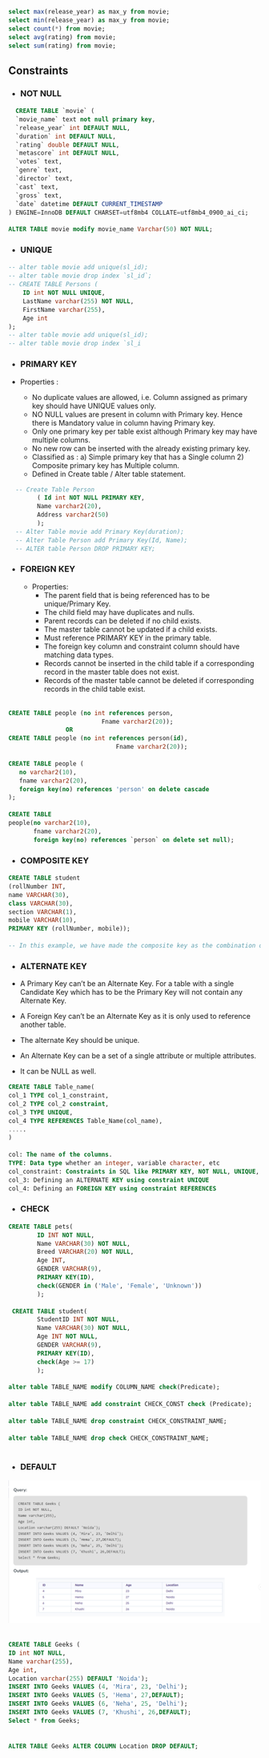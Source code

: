 ```sql
select max(release_year) as max_y from movie;
select min(release_year) as max_y from movie;
select count(*) from movie;
select avg(rating) from movie;
select sum(rating) from movie;
```

## Constraints

- ### NOT NULL
```sql
  CREATE TABLE `movie` (
  `movie_name` text not null primary key,
  `release_year` int DEFAULT NULL,
  `duration` int DEFAULT NULL,
  `rating` double DEFAULT NULL,
  `metascore` int DEFAULT NULL,
  `votes` text,
  `genre` text,
  `director` text,
  `cast` text,
  `gross` text,
  `date` datetime DEFAULT CURRENT_TIMESTAMP
) ENGINE=InnoDB DEFAULT CHARSET=utf8mb4 COLLATE=utf8mb4_0900_ai_ci;

ALTER TABLE movie modify movie_name Varchar(50) NOT NULL;

```

- ### UNIQUE

```sql
-- alter table movie add unique(sl_id);
-- alter table movie drop index `sl_id`;
-- CREATE TABLE Persons (
    ID int NOT NULL UNIQUE,
    LastName varchar(255) NOT NULL,
    FirstName varchar(255),
    Age int
);
-- alter table movie add unique(sl_id);
-- alter table movie drop index `sl_i
```

- ### PRIMARY KEY
- Properties :

  - No duplicate values are allowed, i.e. Column assigned as primary key should have UNIQUE values only.
  - NO NULL values are present in column with Primary key. Hence there is Mandatory value in column having Primary key.
  - Only one primary key per table exist although Primary key may have multiple columns.
  - No new row can be inserted with the already existing primary key.
  - Classified as : a) Simple primary key that has a Single column 2) Composite primary key has Multiple column.
  - Defined in Create table / Alter table statement.

```sql
  -- Create Table Person
        ( Id int NOT NULL PRIMARY KEY, 
        Name varchar2(20), 
        Address varchar2(50)
        );
  -- Alter Table movie add Primary Key(duration);
  -- Alter Table Person add Primary Key(Id, Name);
  -- ALTER table Person DROP PRIMARY KEY;

```
- ### FOREIGN KEY
  - Properties:
    - The parent field that is being referenced has to be unique/Primary Key.
    - The child field may have duplicates and nulls.
    - Parent records can be deleted if no child exists.
    - The master table cannot be updated if a child exists.
    - Must reference PRIMARY KEY in the primary table.
    - The foreign key column and constraint column should have matching data types.
    - Records cannot be inserted in the child table if a corresponding record in the master table does not exist.
    - Records of the master table cannot be deleted if corresponding records in the child table exist.
  
```sql

CREATE TABLE people (no int references person, 
                          Fname varchar2(20));
                OR
CREATE TABLE people (no int references person(id), 
                              Fname varchar2(20));

CREATE TABLE people (
   no varchar2(10),
   fname varchar2(20),
   foreign key(no) references 'person' on delete cascade
);

CREATE TABLE 
people(no varchar2(10), 
       fname varchar2(20), 
       foreign key(no) references `person` on delete set null);

```

- ### COMPOSITE KEY

```sql
CREATE TABLE student
(rollNumber INT, 
name VARCHAR(30), 
class VARCHAR(30), 
section VARCHAR(1), 
mobile VARCHAR(10),
PRIMARY KEY (rollNumber, mobile));

-- In this example, we have made the composite key as the combination of two columns i.e. rollNumber and mobile because all the rows of the table student can be uniquely identified by this composite key.
```

- ### ALTERNATE KEY


- A Primary Key can’t be an Alternate Key. For a table with a single Candidate Key which has to be the Primary Key will not contain any Alternate Key.
- A Foreign Key can’t be an Alternate Key as it is only used to reference another table.
- The alternate Key should be unique.
- An Alternate Key can be a set of a single attribute or multiple attributes.
- It can be NULL as well.

```sql
CREATE TABLE Table_name(
col_1 TYPE col_1_constraint,
col_2 TYPE col_2 constraint,
col_3 TYPE UNIQUE,
col_4 TYPE REFERENCES Table_Name(col_name),
.....
)

col: The name of the columns.
TYPE: Data type whether an integer, variable character, etc
col_constraint: Constraints in SQL like PRIMARY KEY, NOT NULL, UNIQUE, REFERENCES, etc.
col_3: Defining an ALTERNATE KEY using constraint UNIQUE
col_4: Defining an FOREIGN KEY using constraint REFERENCES

```


- ### CHECK

```sql
CREATE TABLE pets(
        ID INT NOT NULL,
        Name VARCHAR(30) NOT NULL,
        Breed VARCHAR(20) NOT NULL,
        Age INT,
        GENDER VARCHAR(9),
        PRIMARY KEY(ID),
        check(GENDER in ('Male', 'Female', 'Unknown'))
        );
 
 CREATE TABLE student(
        StudentID INT NOT NULL,
        Name VARCHAR(30) NOT NULL,
        Age INT NOT NULL,
        GENDER VARCHAR(9),
        PRIMARY KEY(ID),
        check(Age >= 17)
        );
  
alter table TABLE_NAME modify COLUMN_NAME check(Predicate);

alter table TABLE_NAME add constraint CHECK_CONST check (Predicate);

alter table TABLE_NAME drop constraint CHECK_CONSTRAINT_NAME;

alter table TABLE_NAME drop check CHECK_CONSTRAINT_NAME;



```

- ### DEFAULT

![img.png](default.png)
```sql

CREATE TABLE Geeks (
ID int NOT NULL,
Name varchar(255),
Age int,
Location varchar(255) DEFAULT 'Noida');
INSERT INTO Geeks VALUES (4, 'Mira', 23, 'Delhi');
INSERT INTO Geeks VALUES (5, 'Hema', 27,DEFAULT);
INSERT INTO Geeks VALUES (6, 'Neha', 25, 'Delhi');
INSERT INTO Geeks VALUES (7, 'Khushi', 26,DEFAULT);
Select * from Geeks;


ALTER TABLE Geeks ALTER COLUMN Location DROP DEFAULT;
```